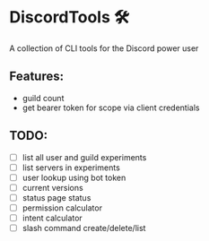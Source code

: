 <h1>DiscordTools 🛠</h1>

A collection of CLI tools for the Discord power user

## Features:
- guild count
- get bearer token for scope via client credentials

## TODO:
- [ ] list all user and guild experiments
- [ ] list servers in experiments
- [ ] user lookup using bot token
- [ ] current versions
- [ ] status page status
- [ ] permission calculator
- [ ] intent calculator
- [ ] slash command create/delete/list
